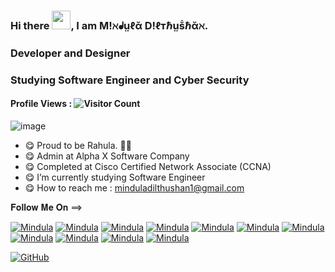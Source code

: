 <!--
**Mindula-Dilthushan/Mindula-Dilthushan** is a ✨ _special_ ✨ repository because its `README.md` (this file) appears on your GitHub profile.

Here are some ideas to get you started:

- 🔭 I’m currently working on ...
- 🌱 I’m currently learning ...
- 👯 I’m looking to collaborate on ...
- 🤔 I’m looking for help with ...
- 💬 Ask me about ...
- 📫 How to reach me: ...
- 😄 Pronouns: ...
- ⚡ Fun fact: ...
-->


### Hi there <img src="https://github.com/Mindula-Dilthushan/Mindula-Dilthushan/blob/master/asserts/hi.gif" width="30px">, I am M!ℵᖱṳℓᾰ D!ℓтℏṳṧℏᾰℵ.
### Developer and Designer
### Studying Software Engineer and Cyber Security


#### Profile Views : ![Visitor Count](https://profile-counter.glitch.me/{Mindula-Dilthushan}/count.svg)

![image](https://github.com/Mindula-Dilthushan/Mindula-Dilthushan/blob/master/asserts/15.jpg)

- 😋 Proud to be Rahula. 💙🧡
- 😋 Admin at Alpha X Software Company
- 😋 Completed at Cisco Certified Network Associate (CCNA)
- 😋 I’m currently studying Software Engineer
- 😋 How to reach me : minduladilthushan1@gmail.com

𝐅𝐨𝐥𝐥𝐨𝐰 𝐌𝐞 𝐎𝐧 ==>

[![Mindula](https://github.com/Mindula-Dilthushan/Mindula-Dilthushan/blob/master/asserts/linkedin.png)](https://www.linkedin.com/in/mindula-dilthushan-081a11185/) [![Mindula](https://github.com/Mindula-Dilthushan/Mindula-Dilthushan/blob/master/asserts/fb.png)](https://www.facebook.com/minduladilthushan.manamperi) [![Mindula](https://github.com/Mindula-Dilthushan/Mindula-Dilthushan/blob/master/asserts/stack_overflow.png)](https://stackoverflow.com/users/13071002/mindula-dilthushan) [![Mindula](https://github.com/Mindula-Dilthushan/Mindula-Dilthushan/blob/master/asserts/youtube_play_48px.png)](https://www.youtube.com/channel/UCJL3S9dlNvlSi_QhBTCUiRQ?disable_polymer=true) [![Mindula](https://github.com/Mindula-Dilthushan/Mindula-Dilthushan/blob/master/asserts/tumblr_48px.png)](https://www.tumblr.com/dashboard) [![Mindula](https://github.com/Mindula-Dilthushan/Mindula-Dilthushan/blob/master/asserts/twitter.png)](https://twitter.com/MindulaDilthus8) [![Mindula](https://github.com/Mindula-Dilthushan/Mindula-Dilthushan/blob/master/asserts/vimeo_48px.png)](https://vimeo.com/user126778787) [![Mindula](https://github.com/Mindula-Dilthushan/Mindula-Dilthushan/blob/master/asserts/android-icon-48x48.png)](https://www.reddit.com/user/Loose_Essay9560) [![Mindula](https://github.com/Mindula-Dilthushan/Mindula-Dilthushan/blob/master/asserts/instagram_new_48px.png)](https://www.instagram.com/mindula_dilthushan/) [![Mindula](https://github.com/Mindula-Dilthushan/Mindula-Dilthushan/blob/master/asserts/whatsapp.png)](+94764184020) [![Mindula](https://github.com/Mindula-Dilthushan/Mindula-Dilthushan/blob/master/asserts/telegram_app_48px.png)](+94764184020)



[![GitHub](https://github-readme-stats-Mindula-Dilthushan.vercel.app/api?username=Mindula-Dilthushan&show_icons=true&bg_color=30,e96443,904e95&title_color=fff&text_color=fff)](https://github.com/Mindula-Dilthushan)
